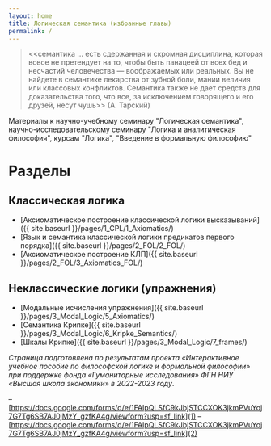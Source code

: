 ```yaml
---
layout: home
title: Логическая семантика (избранные главы)
permalink: /
---
```

> <<семантика ... есть сдержанная и скромная дисциплина, которая вовсе не претендует на то, чтобы быть панацеей от всех бед и несчастий человечества — воображаемых или реальных. Вы не найдете в семантике лекарства от зубной боли, мании величия или классовых конфликтов. Семантика также не дает средств для доказательства того, что все, за исключением говорящего и его друзей, несут чушь>> (А. Тарский)

Материалы к научно-учебному семинару "Логическая семантика", научно-исследовательскому семинару "Логика и аналитическая философия", курсам "Логика", "Введение в формальную философию"

# Разделы 

## Классическая логика 
- [Аксиоматическое построение классической логики высказываний]({{ site.baseurl }}/pages/1_CPL/1_Axiomatics/)
- [Язык и семантика классической логики предикатов первого порядка]({{ site.baseurl }}/pages/2_FOL/2_FOL/)
- [Аксиоматическое построение КЛП]({{ site.baseurl }}/pages/2_FOL/3_Axiomatics_FOL/)

## Неклассические логики (упражнения)
- [Модальные исчисления упражнения]({{ site.baseurl }}/pages/3_Modal_Logic/5_Axiomatics/)
- [Семантика Крипке]({{ site.baseurl }}/pages/3_Modal_Logic/6_Kripke_Semantics/)
- [Шкалы Крипке]({{ site.baseurl }}/pages/3_Modal_Logic/7_frames/)

*Страница подготовлена по результатам проекта «Интерактивное учебное пособие по философской логике и формальной философии» при поддержке фонда «Гуманитарные исследования» ФГН НИУ «Высшая школа экономики» в 2022-2023 году*.

– [https://docs.google.com/forms/d/e/1FAIpQLSfC9kJbjSTCCXOK3jkmPVuYoj7G7Tg6SB7AJ0jMzY_gzfKA4g/viewform?usp=sf_link](1)
– [https://docs.google.com/forms/d/e/1FAIpQLSfC9kJbjSTCCXOK3jkmPVuYoj7G7Tg6SB7AJ0jMzY_gzfKA4g/viewform?usp=sf_link](2)
